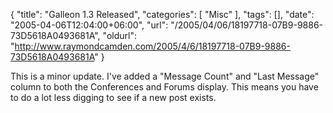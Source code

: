 {
	"title": "Galleon 1.3 Released",
	"categories": [
		"Misc"
	],
	"tags": [],
	"date": "2005-04-06T12:04:00+06:00",
	"url": "/2005/04/06/18197718-07B9-9886-73D5618A0493681A",
	"oldurl": "http://www.raymondcamden.com/2005/4/6/18197718-07B9-9886-73D5618A0493681A"
}

This is a minor update. I've added a "Message Count" and "Last Message" column to both the Conferences and Forums display. This means you have to do a lot less digging to see if a new post exists.